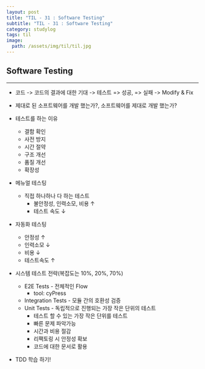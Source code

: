 ```yaml
---
layout: post
title: "TIL - 31 : Software Testing"
subtitle: "TIL - 31 : Software Testing"
category: studylog
tags: til
image:
  path: /assets/img/til/til.jpg
---
```


<!-- more -->
## Software Testing  
---  

* 코드 -> 코드의 결과에 대한 기대 -> 테스트 => 성공, => 실패 -> Modify & Fix  

* 제대로 된 소프트웨어를 개발 했는가?, 소프트웨어를 제대로 개발 했는가?  

* 테스트를 하는 이유  
  * 결함 확인  
  * 사전 방지  
  * 시간 절약  
  * 구조 개선  
  * 품질 개선  
  * 확장성  

* 메뉴얼 테스팅  
  * 직접 하나하나 다 하는 테스트  
    * 불안정성, 인력소모, 비용 ↑  
    * 테스트 속도 ↓  

* 자동화 테스팅  
  * 안정성 ↑  
  * 인력소모 ↓  
  * 비용 ↓  
  * 테스트속도 ↑  

* 시스템 테스트 전략(복잡도는 10%, 20%, 70%)  
  * E2E Tests - 전체적인 Flow  
    * tool: cyPress  
  * Integration Tests - 모듈 간의 호환성 검증  
  * Unit Tests - 독립적으로 진행되는 가장 작은 단위의 테스트  
    * 테스트 할 수 있는 가장 작은 단위를 테스트  
    * 빠른 문제 파악가능  
    * 시간과 비용 절감  
    * 리팩토링 시 안정성 확보  
    * 코드에 대한 문서로 활용  

* TDD 학습 하기!  